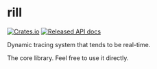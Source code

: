 # rill

[![Crates.io][crates-badge]][crates-url]
[![Released API docs][docs-badge]][docs-url]

[crates-badge]: https://img.shields.io/crates/v/rill.svg
[crates-url]: https://crates.io/crates/rill
[docs-badge]: https://docs.rs/rill/badge.svg
[docs-url]: https://docs.rs/rill

Dynamic tracing system that tends to be real-time.

The core library. Feel free to use it directly.
